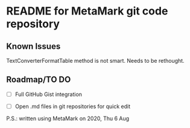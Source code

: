 # README for MetaMark git code repository 

## Known Issues

TextConverterFormatTable method is not smart. Needs to be rethought. 



## Roadmap/TO DO

- [ ] Full GitHub Gist integration 
- [ ] Open .md files in git repositories for quick edit


P.S.: written using MetaMark on 2020, Thu 6 Aug 